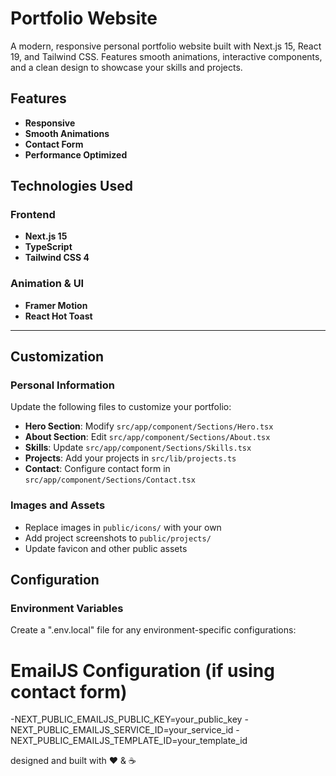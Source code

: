 #  Portfolio Website

A modern, responsive personal portfolio website built with Next.js 15, React 19, and Tailwind CSS. Features smooth animations, interactive components, and a clean design to showcase your skills and projects.

##  Features

- **Responsive**
- **Smooth Animations**
- **Contact Form**
- **Performance Optimized**

## Technologies Used

### Frontend
- **Next.js 15**
- **TypeScript** 
- **Tailwind CSS 4**

### Animation & UI
- **Framer Motion** 
- **React Hot Toast** 
--------------------
##  Customization

### Personal Information
Update the following files to customize your portfolio:

- **Hero Section**: Modify `src/app/component/Sections/Hero.tsx`
- **About Section**: Edit `src/app/component/Sections/About.tsx`
- **Skills**: Update `src/app/component/Sections/Skills.tsx`
- **Projects**: Add your projects in `src/lib/projects.ts`
- **Contact**: Configure contact form in `src/app/component/Sections/Contact.tsx`

### Images and Assets
- Replace images in `public/icons/` with your own
- Add project screenshots to `public/projects/`
- Update favicon and other public assets

## Configuration

### Environment Variables
Create a ".env.local" file for any environment-specific configurations:


# EmailJS Configuration (if using contact form)

-NEXT_PUBLIC_EMAILJS_PUBLIC_KEY=your_public_key
-NEXT_PUBLIC_EMAILJS_SERVICE_ID=your_service_id
-NEXT_PUBLIC_EMAILJS_TEMPLATE_ID=your_template_id



designed and built with ♥️ & ☕
